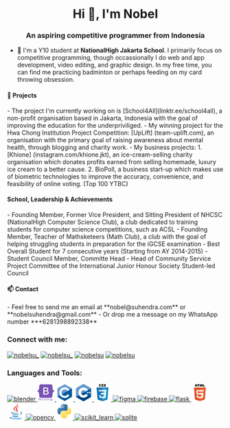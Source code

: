 <h1 align="center">Hi 👋, I'm Nobel</h1>
<h3 align="center">An aspiring competitive programmer from Indonesia</h3>

- 🏫 I'm a Y10 student at **NationalHigh Jakarta School**. I primarily focus on competitive programming, though occassionally I do web and app development, video editing, and graphic design. In my free time, you can find me practicing badminton or perhaps feeding on my card throwing obsession.

<h4> 🔭 Projects </h4>
- The project I'm currently working on is [School4All](linktr.ee/school4all), a non-profit organisation based in Jakarta, Indonesia with the goal of improving the education for the underpriviliged. 
- My winning project for the Hwa Chong Institution Project Competition: [UpLift] (team-uplift.com), an organisation with the primary goal of raising awareness about mental health, through blogging and charity work.
- My business projects: 
1. [Khione] (instagram.com/khione.jkt), an ice-cream-selling charity organisation which donates profits earned from selling homemade, luxury ice cream to a better cause.
2. BioPoll, a business start-up which makes use of biometric technologies to improve the accuracy, convenience, and feasibility of online voting. (Top 100 YTBC)

<h4> School, Leadership & Achievements </h4>
- Founding Member, Former Vice President, and Sitting President of NHCSC (NationalHigh Computer Science Club), a club dedicated to training students for computer science competitions, such as ACSL
- Founding Member, Teacher of Mathsketeers (Math Club), a club with the goal of helping struggling students in preparation for the iGCSE examination
- Best Overall Student for 7 consecutive years (Starting from AY 2014-2015)
- Student Council Member, Committe Head
- Head of Community Service Project Committee of the International Junior Honour Society Student-led Council

<h4> 📫 Contact </h4>
- Feel free to send me an email at **nobel@suhendra.com** or **nobelsuhendra@gmail.com**
- Or drop me a message on my WhatsApp number **+6281398892338**

<h3 align="left">Connect with me:</h3>
<p align="left">
<a href="https://twitter.com/nobelsu_" target="blank"><img align="center" src="https://raw.githubusercontent.com/rahuldkjain/github-profile-readme-generator/master/src/images/icons/Social/twitter.svg" alt="nobelsu_" height="30" width="40" /></a>
<a href="https://instagram.com/nobelsu_" target="blank"><img align="center" src="https://raw.githubusercontent.com/rahuldkjain/github-profile-readme-generator/master/src/images/icons/Social/instagram.svg" alt="nobelsu_" height="30" width="40" /></a>
<a href="https://www.hackerrank.com/nobelsu" target="blank"><img align="center" src="https://raw.githubusercontent.com/rahuldkjain/github-profile-readme-generator/master/src/images/icons/Social/hackerrank.svg" alt="nobelsu" height="30" width="40" /></a>
<a href="https://codeforces.com/profile/nobelsu" target="blank"><img align="center" src="https://raw.githubusercontent.com/rahuldkjain/github-profile-readme-generator/master/src/images/icons/Social/codeforces.svg" alt="nobelsu" height="30" width="40" /></a>
</p>

<h3 align="left">Languages and Tools:</h3>
<p align="left"> <a href="https://www.blender.org/" target="_blank" rel="noreferrer"> <img src="https://download.blender.org/branding/community/blender_community_badge_white.svg" alt="blender" width="40" height="40"/> </a> <a href="https://getbootstrap.com" target="_blank" rel="noreferrer"> <img src="https://raw.githubusercontent.com/devicons/devicon/master/icons/bootstrap/bootstrap-plain-wordmark.svg" alt="bootstrap" width="40" height="40"/> </a> <a href="https://www.cprogramming.com/" target="_blank" rel="noreferrer"> <img src="https://raw.githubusercontent.com/devicons/devicon/master/icons/c/c-original.svg" alt="c" width="40" height="40"/> </a> <a href="https://www.w3schools.com/cpp/" target="_blank" rel="noreferrer"> <img src="https://raw.githubusercontent.com/devicons/devicon/master/icons/cplusplus/cplusplus-original.svg" alt="cplusplus" width="40" height="40"/> </a> <a href="https://www.w3schools.com/css/" target="_blank" rel="noreferrer"> <img src="https://raw.githubusercontent.com/devicons/devicon/master/icons/css3/css3-original-wordmark.svg" alt="css3" width="40" height="40"/> </a> <a href="https://www.figma.com/" target="_blank" rel="noreferrer"> <img src="https://www.vectorlogo.zone/logos/figma/figma-icon.svg" alt="figma" width="40" height="40"/> </a> <a href="https://firebase.google.com/" target="_blank" rel="noreferrer"> <img src="https://www.vectorlogo.zone/logos/firebase/firebase-icon.svg" alt="firebase" width="40" height="40"/> </a> <a href="https://flask.palletsprojects.com/" target="_blank" rel="noreferrer"> <img src="https://www.vectorlogo.zone/logos/pocoo_flask/pocoo_flask-icon.svg" alt="flask" width="40" height="40"/> </a> <a href="https://www.w3.org/html/" target="_blank" rel="noreferrer"> <img src="https://raw.githubusercontent.com/devicons/devicon/master/icons/html5/html5-original-wordmark.svg" alt="html5" width="40" height="40"/> </a> <a href="https://www.java.com" target="_blank" rel="noreferrer"> <img src="https://raw.githubusercontent.com/devicons/devicon/master/icons/java/java-original.svg" alt="java" width="40" height="40"/> </a> <a href="https://opencv.org/" target="_blank" rel="noreferrer"> <img src="https://www.vectorlogo.zone/logos/opencv/opencv-icon.svg" alt="opencv" width="40" height="40"/> </a> <a href="https://www.python.org" target="_blank" rel="noreferrer"> <img src="https://raw.githubusercontent.com/devicons/devicon/master/icons/python/python-original.svg" alt="python" width="40" height="40"/> </a> <a href="https://scikit-learn.org/" target="_blank" rel="noreferrer"> <img src="https://upload.wikimedia.org/wikipedia/commons/0/05/Scikit_learn_logo_small.svg" alt="scikit_learn" width="40" height="40"/> </a> <a href="https://www.sqlite.org/" target="_blank" rel="noreferrer"> <img src="https://www.vectorlogo.zone/logos/sqlite/sqlite-icon.svg" alt="sqlite" width="40" height="40"/> </a> </p>
